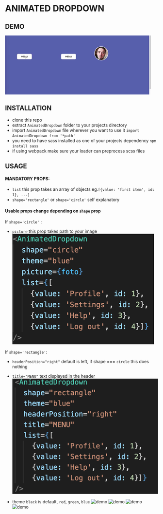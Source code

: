 # ANIMATED DROPDOWN

## DEMO 

![demo](https://github.com/DawidSzpener/AnimatedDropdown/blob/main/src/assets/images/demo.gif)

## INSTALLATION 

- clone this repo
- extract ```AnimatedDropdown``` folder to your projects directory
- import ```AnimatedDropdown``` file wherever you want to use it ```import AnimatedDropdown from '*path'```
- you need to have sass installed as one of your projects dependency ```npm install sass```
- if using webpack make sure your loader can preprocess scss files

## USAGE

#### MANDATORY PROPS:
- ```list``` this prop takes an array of objects eg.```[{value: 'first item', id: 1}, ...]```
- ```shape='rectangle'``` or ```shape='circle'``` self explanatory

#### Usable props change depending on ```shape``` prop

If ```shape='circle'``` :
- ```picture``` this prop takes path to your image
![demo](https://github.com/DawidSzpener/AnimatedDropdown/blob/main/src/assets/images/circle.png)

If ```shape='rectangle'```:
- ```headerPosition="right"``` default is left, if shape === ```circle``` this does nothing
- ```title="MENU"``` text displayed in the header
![demo](https://github.com/DawidSzpener/AnimatedDropdown/blob/main/src/assets/images/rectangle.png)

- theme ```black``` is default, ```red```, ```green```, ```blue```
![demo]()
![demo]()
![demo]()
![demo]()
